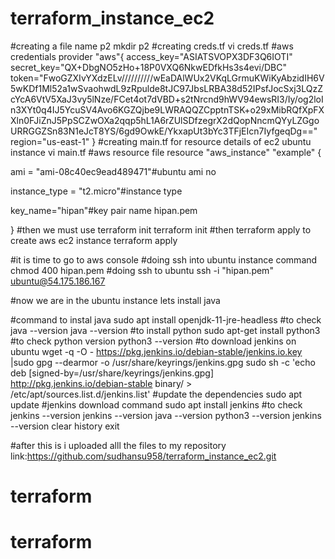 # terraform_instance_ec2

#creating a file name p2
mkdir p2
#creating creds.tf
vi creds.tf
#aws credentials
provider "aws"{
 access_key="ASIATSVOPX3DF3Q6IOTI"
 secret_key="QX+DbgNO5zHo+18P0VXQ6NkwEDfkHs3s4evi/DBC"
 token="FwoGZXIvYXdzELv//////////wEaDAlWUx2VKqLGrmuKWiKyAbzidIH6V5wKDf1Ml52a1wSvaohwdL9zRpulde8tJC97JbsLRBA38d52IPsfJocSxj3LQzZcYcA6VtV5XaJ3vy5lNze/FCet4ot7dVBD+s2tNrcnd9hWV94ewsRI3/Iy/og2loIn3XYt0q4IJ5YcuSV4Avo6KGZQjbe9LWRAQQZCpptnTSK+o29xMibRQfXpFXXln0FJiZnJ5PpSCZwOXa2qqp5hL1A6rZUlSDfzegrX2dQopNncmQYyLZGgoURRGGZSn83N1eJcT8YS/6gd9OwkE/YkxapUt3bYc3TFjEIcn7IyfgeqDg=="
 region="us-east-1"
}
#creating main.tf for resource details of ec2 ubuntu instance
vi main.tf
#aws resource file
resource "aws_instance" "example" {
  


  ami           = "ami-08c40ec9ead489471"#ubuntu ami no



  instance_type = "t2.micro"#instance type

 key_name="hipan"#key pair name hipan.pem

}
#then we must use terraform init
terraform init
#then terraform apply to create aws ec2 instance
terraform apply

#it is time to go to aws console
#doing ssh into ubuntu instance
command chmod 400 hipan.pem
#doing ssh to ubuntu
ssh -i "hipan.pem" ubuntu@54.175.186.167

#now we are in the ubuntu instance
lets install java 

#command to instal java
sudo apt install openjdk-11-jre-headless 
#to check java --version
java --version
#to install python
sudo apt-get install python3
#to check python version
python3 --version
#to download jenkins on ubuntu
 wget -q -O - https://pkg.jenkins.io/debian-stable/jenkins.io.key |sudo gpg --dearmor -o /usr/share/keyrings/jenkins.gpg
 sudo sh -c 'echo deb [signed-by=/usr/share/keyrings/jenkins.gpg] http://pkg.jenkins.io/debian-stable binary/ > /etc/apt/sources.list.d/jenkins.list'
#update the dependencies
 sudo apt update
#jenkins download command
 sudo apt install jenkins
#to check jenkins --version
 jenkins --version
  java --version
  python3 --version
  jenkins --version
  clear
  history
  exit

#after this is i uploaded alll the files to my repository link:https://github.com/sudhansu958/terraform_instance_ec2.git

# terraform
# terraform
